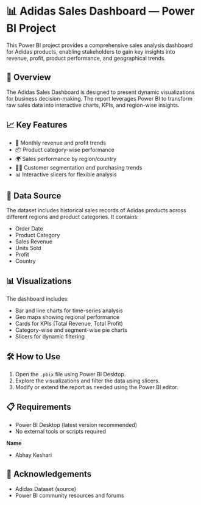 # 📊 Adidas Sales Dashboard — Power BI Project

This Power BI project provides a comprehensive sales analysis dashboard for Adidas products, enabling stakeholders to gain key insights into revenue, profit, product performance, and geographical trends.

## 🚀 Overview

The Adidas Sales Dashboard is designed to present dynamic visualizations for business decision-making. The report leverages Power BI to transform raw sales data into interactive charts, KPIs, and region-wise insights.

## 📈 Key Features

- 📌 Monthly revenue and profit trends
- 📦 Product category-wise performance
- 🌍 Sales performance by region/country
- 🧍‍♂️ Customer segmentation and purchasing trends
- 📊 Interactive slicers for flexible analysis

## 📂 Data Source

The dataset includes historical sales records of Adidas products across different regions and product categories. It contains:
- Order Date
- Product Category
- Sales Revenue
- Units Sold
- Profit
- Country

## 📊 Visualizations

The dashboard includes:
- Bar and line charts for time-series analysis
- Geo maps showing regional performance
- Cards for KPIs (Total Revenue, Total Profit)
- Category-wise and segment-wise pie charts
- Slicers for dynamic filtering

## 🛠️ How to Use

1. Open the `.pbix` file using Power BI Desktop.
2. Explore the visualizations and filter the data using slicers.
3. Modify or extend the report as needed using the Power BI editor.

## 📋 Requirements

- Power BI Desktop (latest version recommended)
- No external tools or scripts required


**Name**  
- Abhay Keshari


## 🙏 Acknowledgements

- Adidas Dataset (source)
- Power BI community resources and forums
